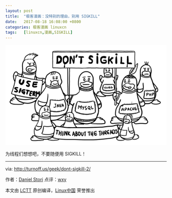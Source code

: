 ```yaml
---
layout: post
title:	"极客漫画：没特别的理由，别用 SIGKILL"
date:	2017-08-18 16:08:00 +0800 
categories:	极客漫画 linuxcn 
tags:	[linuxcn,漫画,SIGKILL]
---
```



![Adopt a good cause, DON'T SIGKILL](/Asserts/Images/album/201708/18/160842xixj4rxjdnrs4jix.png)


为线程们想想吧，不要随便用 SIGKILL！




---


via: <http://turnoff.us/geek/dont-sigkill-2/>


作者：[Daniel Stori](http://turnoff.us/about/) 点评：[wxy](https://github.com/wxy)


本文由 [LCTT](https://github.com/LCTT/TranslateProject) 原创编译，[Linux中国](https://linux.cn/) 荣誉推出
